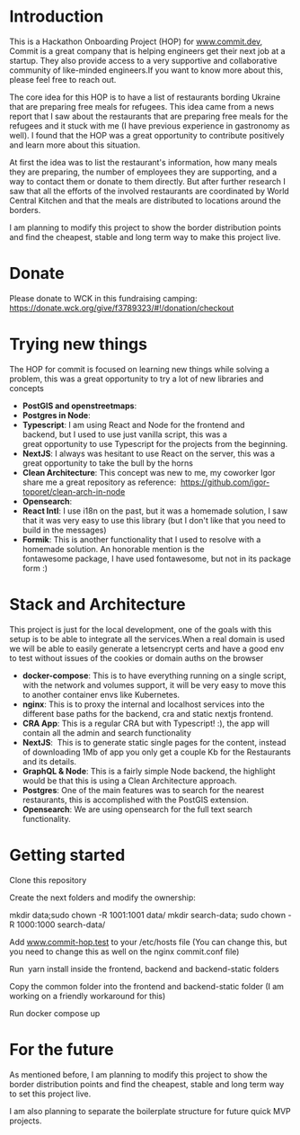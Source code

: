 # Introduction
This is a Hackathon Onboarding Project (HOP) for www.commit.dev, Commit is a great company that is helping engineers get their next job at a startup. They also provide access to a very supportive and collaborative community of like-minded engineers.If you want to know more about this, please feel free to reach out.

The core idea for this HOP is to have a list of restaurants bording Ukraine that are preparing free meals for refugees. This idea came from a news report that I saw about the restaurants that are preparing free meals for the refugees and it stuck with me (I have previous experience in gastronomy as well). I found that the HOP was a great opportunity to contribute positively and learn more about this situation.

At first the idea was to list the restaurant's information, how many meals they are preparing, the number of employees they are supporting, and a way to contact them or donate to them directly. But after further research I saw that all the efforts of the involved restaurants are coordinated by World Central Kitchen and that the meals are distributed to locations around the borders.

I am planning to modify this project to show the border distribution points and find the cheapest, stable and long term way to make this project live.


# Donate
Please donate to WCK in this fundraising camping:
https://donate.wck.org/give/f3789323/#!/donation/checkout

# Trying new things
The HOP for commit is focused on learning new things while solving a problem, this was a great opportunity to try a lot of new libraries and concepts 
- **PostGIS and openstreetmaps**: 
- **Postgres in Node**:
- **Typescript**: I am using React and Node for the frontend and backend, but I used to use just vanilla script, this was a great opportunity to use Typescript for the projects from the beginning.
- **NextJS**: I always was hesitant to use React on the server, this was a great opportunity to take the bull by the horns
- **Clean Architecture**: This concept was new to me, my coworker Igor share me a great repository as reference:  https://github.com/igor-toporet/clean-arch-in-node
- **Opensearch**: 
- **React Intl**: I use i18n on the past, but it was a homemade solution, I saw that it was very easy to use this library (but I don't like that you need to build in the messages)
- **Formik**: This is another functionality that I used to resolve with a homemade solution.
An honorable mention is the fontawesome package, I have used fontawesome, but not in its package form :)

# Stack and Architecture
This project is just for the local development, one of the goals with this setup is to be able to integrate all the services.When a real domain is used we will be able to easily generate a letsencrypt certs and have a good env to test without issues of the cookies or domain auths on the browser
- **docker-compose**: This is to have everything running on a single script, with the network and volumes support, it will be very easy to move this to another container envs like Kubernetes. 
- **nginx**: This is to proxy the internal and localhost services into the different base paths for the backend, cra and static nextjs frontend.
- **CRA App**: This is a regular CRA but with Typescript! :), the app will contain all the admin and search functionality
- **NextJS**:  This is to generate static single pages for the content, instead of downloading 1Mb of app you only get a couple Kb for the Restaurants and its details.
- **GraphQL & Node**: This is a fairly simple Node backend, the highlight would be that this is using a Clean Architecture approach.
- **Postgres**: One of the main features was to search for the nearest restaurants, this is accomplished with the PostGIS extension. 
- **Opensearch**: We are using opensearch for the full text search functionality.

# Getting started

Clone this repository

Create the next folders and modify the ownership:

mkdir data;sudo chown -R 1001:1001 data/ mkdir search-data; sudo chown -R 1000:1000 search-data/

Add www.commit-hop.test to your /etc/hosts file (You can change this, but you need to change this as well on the nginx commit.conf file)

Run  yarn install inside the frontend, backend and backend-static folders

Copy the common folder into the frontend and backend-static folder (I am working on a friendly workaround for this)

Run docker compose up

# For the future
As mentioned before, I am planning to modify this project to show the border distribution points and find the cheapest, stable and long term way to set this project live.

I am also planning to separate the boilerplate structure for future quick MVP projects.

